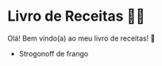 # Livro de Receitas :woman_cook: 

Olá! Bem vindo(a) ao meu livro de receitas! :wave:

- Strogonoff de frango